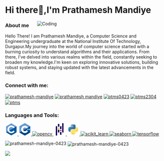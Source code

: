 <h1 align="left">Hi there👋,I'm Prathamesh Mandiye</h1>
<!--h3 align="center">👋 Hello There! I am Prathamesh Mandiye, a Computer Science and Engineering undergraduate at the National Institute Of Technology, Durgapur.</h3-->
<img align="right" alt="Coding" width="400" src="https://i.pinimg.com/originals/8b/35/fe/8b35fef55fba1a201c9c7a11d3ec3d64.gif">
<!--p align="left"> <img src="https://komarev.com/ghpvc/?username=prathamesh-mandiye-0423&label=Profile%20views&color=0e75b6&style=flat" alt="prathamesh-mandiye-0423" /> </p-->
<h3 align="left">About me</h3>
 Hello There! I am Prathamesh Mandiye, a Computer Science and Engineering undergraduate at the National Institute Of Technology, Durgapur.My journey into the world of computer science started with a burning curiosity to understand algorithms and their applications. From there, I've delved into various realms within the field, constantly seeking to broaden my knowledge.I'm keen on exploring innovative solutions, building robust systems, and staying updated with the latest advancements in the field.

 <h3 align="left">Connect with me:</h3>

<p align="left">
<a href="https://linkedin.com/in/prathamesh-mandiye" target="blank"><img align="center" src="https://raw.githubusercontent.com/rahuldkjain/github-profile-readme-generator/master/src/images/icons/Social/linked-in-alt.svg" alt="prathamesh-mandiye" height="30" width="40" /></a>
<a href="https://kaggle.com/prathamesh mandiye" target="blank"><img align="center" src="https://raw.githubusercontent.com/rahuldkjain/github-profile-readme-generator/master/src/images/icons/Social/kaggle.svg" alt="prathamesh mandiye" height="30" width="40" /></a>
<a href="https://www.codechef.com/users/ptms0423" target="blank"><img align="center" src="https://cdn.jsdelivr.net/npm/simple-icons@3.1.0/icons/codechef.svg" alt="ptms0423" height="30" width="40" /></a>
<a href="https://codeforces.com/profile/ptms2304" target="blank"><img align="center" src="https://raw.githubusercontent.com/rahuldkjain/github-profile-readme-generator/master/src/images/icons/Social/codeforces.svg" alt="ptms2304" height="30" width="40" /></a>
<a href="https://www.leetcode.com/ptms" target="blank"><img align="center" src="https://raw.githubusercontent.com/rahuldkjain/github-profile-readme-generator/master/src/images/icons/Social/leet-code.svg" alt="ptms" height="30" width="40" /></a>
</p>

<h3 align="left">Languages and Tools:</h3>
<p align="left"> <a href="https://www.cprogramming.com/" target="_blank" rel="noreferrer"> <img src="https://raw.githubusercontent.com/devicons/devicon/master/icons/c/c-original.svg" alt="c" width="40" height="40"/> </a> <a href="https://www.w3schools.com/cpp/" target="_blank" rel="noreferrer"> <img src="https://raw.githubusercontent.com/devicons/devicon/master/icons/cplusplus/cplusplus-original.svg" alt="cplusplus" width="40" height="40"/> </a> <a href="https://opencv.org/" target="_blank" rel="noreferrer"> <img src="https://www.vectorlogo.zone/logos/opencv/opencv-icon.svg" alt="opencv" width="40" height="40"/> </a> <a href="https://pandas.pydata.org/" target="_blank" rel="noreferrer"> <img src="https://raw.githubusercontent.com/devicons/devicon/2ae2a900d2f041da66e950e4d48052658d850630/icons/pandas/pandas-original.svg" alt="pandas" width="40" height="40"/> </a> <a href="https://www.python.org" target="_blank" rel="noreferrer"> <img src="https://raw.githubusercontent.com/devicons/devicon/master/icons/python/python-original.svg" alt="python" width="40" height="40"/> </a> <a href="https://scikit-learn.org/" target="_blank" rel="noreferrer"> <img src="https://upload.wikimedia.org/wikipedia/commons/0/05/Scikit_learn_logo_small.svg" alt="scikit_learn" width="40" height="40"/> </a> <a href="https://seaborn.pydata.org/" target="_blank" rel="noreferrer"> <img src="https://seaborn.pydata.org/_images/logo-mark-lightbg.svg" alt="seaborn" width="40" height="40"/> </a> <a href="https://www.tensorflow.org" target="_blank" rel="noreferrer"> <img src="https://www.vectorlogo.zone/logos/tensorflow/tensorflow-icon.svg" alt="tensorflow" width="40" height="40"/> </a> </p>

<p><img align="left" src="https://github-readme-stats.vercel.app/api/top-langs?username=prathamesh-mandiye-0423&show_icons=true&theme=dracula&locale=en&layout=compact" alt="prathamesh-mandiye-0423" /></p>

<p>&nbsp;<img align="center" src="https://github-readme-stats.vercel.app/api?username=prathamesh-mandiye-0423&show_icons=true&theme=dracula&locale=en" alt="prathamesh-mandiye-0423" /></p>

<picture>
    <source media="(prefers-color-scheme: dark)" srcset="https://streak-stats.demolab.com?user=DenverCoder1&theme=dark" />
    <img src="https://streak-stats.demolab.com?user=Prathamesh-Mandiye-0423&theme=dracula" />
</picture>







